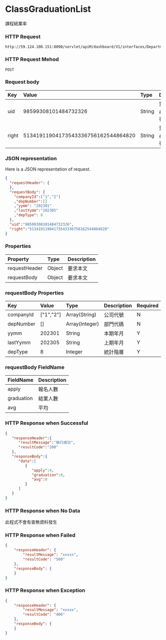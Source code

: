 # ClassGraduationList
課程結業率

### HTTP Request
```
http://59.124.100.151:8090/servlet/apiM/dashboard/V1/interfaces/DepartmentTeachLectures/ClassGraduationList
```

### HTTP Request Mehod
```
POST
```

### Request body
| Key | Value | Type | Description |
|:----------|:-------------|:-----|:------------|
| uid | 98599308101484732326 | String | 需透過apiLogin取得
| right | 51341911904173543336756162544864820 | String | 需透過apiLogin取得 |

### JSON representation

Here is a JSON representation of request.
```json
{
  "requestHeader": {
  },
  "requestBody": {
    "companyId":["1","2"]
    ,"depNumber":[]
    ,"yymm": "202301"
    ,"lastYymm":"202305"
    ,"depType": 8
  },
  "uid":"98599308101484732326",
  "right":"51341911904173543336756162544864820"
}
```

### Properties
| Property | Type | Description |
|:---------|:-----|:------------|
| requestHeader | Object | 要求本文 |
| requestBody | Object | 要求本文 |

### requestBody Properties
| Key | Value | Type | Description | Required | Format |
|:----------|:-------------|:-----|:------------|:------------|:------------|
| companyId | ["1","2"] | Array(String) | 公司代號 | N | n/a |
| depNumber | [] | Array(Integer) | 部門代碼 | N | n/a |
| yymm | 202301 | String | 本期年月 | Y | YYYYMM |
| lastYymm | 202305 | String | 上期年月 | Y | YYYYMM |
| depType | 8 | Integer | 統計階層 | Y | n/a |

### requestBody FieldName
| FieldName | Description |
|:----------|:-------------|
| apply | 報名人數 |
| graduation | 結業人數 |
| avg | 平均 |

### HTTP Response when Successful
```json
{
   "responseHeader":{
      "resultMessage":"執行成功",
      "resultCode":"200"
   },
   "responseBody":{
      "data":[
         {
            "apply":4,
            "graduation":0,
            "avg":0
         }
      ]
   }
}
```

### HTTP Response when No Data
此程式不會有查無資料發生

### HTTP Response when Failed
```json
{
    "responseHeader": {
        "resultMessage": "xxxxx",
        "resultCode": "500"
    },
    "responseBody": {
    }
}
```

### HTTP Response when Exception
```json
{
    "responseHeader": {
        "resultMessage": "xxxxx",
        "resultCode": "406"
    },
    "responseBody": {
    }
}
```

